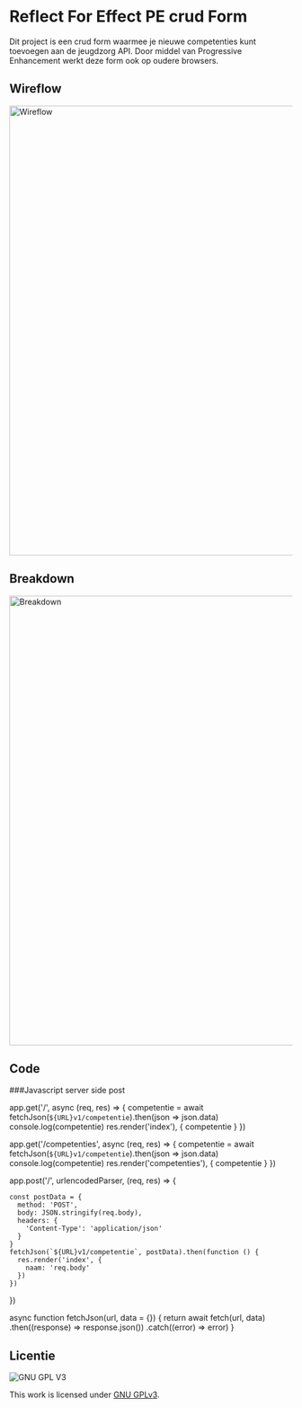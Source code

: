 # Reflect For Effect PE crud Form
Dit project is een crud form waarmee je nieuwe competenties kunt toevoegen aan de jeugdzorg API. Door middel van Progressive Enhancement werkt deze form ook op oudere browsers. 

## Wireflow
<img height="800" alt="Wireflow" src="https://user-images.githubusercontent.com/26089533/166059026-5cb29b42-1e81-4268-b1fe-ad049df2c29b.jpg"/>

## Breakdown
<img height="800" alt="Breakdown" src="https://user-images.githubusercontent.com/26089533/166059064-0894063f-ddb3-48f9-85f6-58eaa33a0be5.jpg"/>

## Code

###Javascript server side post

app.get('/', async (req, res) => {
    competentie = await fetchJson(`${URL}v1/competentie`).then(json => json.data)
     console.log(competentie)
     res.render('index'), {
       competentie
     }
   })


   app.get('/competenties', async (req, res) => {
    competentie = await fetchJson(`${URL}v1/competentie`).then(json => json.data)
     console.log(competentie)
     res.render('competenties'), {
       competentie
     }
   })
   


   app.post('/', urlencodedParser, (req, res) => {

    const postData = {
      method: 'POST',
      body: JSON.stringify(req.body),
      headers: {
        'Content-Type': 'application/json'
      }
    }
    fetchJson(`${URL}v1/competentie`, postData).then(function () {
      res.render('index', {
        naam: 'req.body'
      })
    })
  
  })

  async function fetchJson(url, data = {}) {
    return await fetch(url, data)
      .then((response) => response.json())
      .catch((error) => error)
  }

## Licentie

![GNU GPL V3](https://www.gnu.org/graphics/gplv3-127x51.png)

This work is licensed under [GNU GPLv3](./LICENSE).

